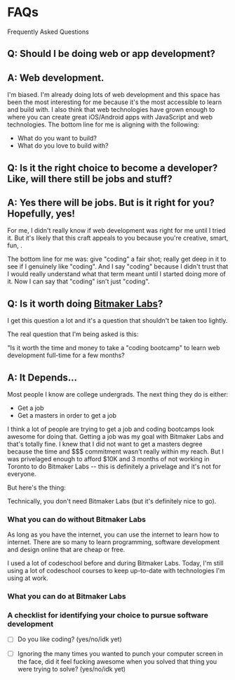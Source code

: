 # FAQs
Frequently Asked Questions

## Q: Should I be doing web or app development? 

## A: Web development. 

I'm biased. I'm already doing lots of web development and this space has been the most interesting for me because it's the most accessible to learn and build with. I also think that web technologies have grown enough to where you can create great iOS/Android apps with JavaScript and web technologies. The bottom line for me is aligning with the following: 
* What do you want to build? 
* What do you love to build with? 

## Q: Is it the right choice to become a developer? Like, will there still be jobs and stuff?

## A: Yes there will be jobs. But is it right for you? Hopefully, yes!

For me, I didn't really know if web development was right for me until I tried it.
But it's likely that this craft appeals to you because you're creative, smart, fun, <insert more ways I would genuinely compliment your human-ness>.

The bottom line for me was: give "coding" a fair shot; really get deep in it to see if I genuinely like "coding".
And I say "coding" because I didn't trust that I would really understand what that term meant until I started doing more of it.
Now I can say that "coding" isn't just "coding". 

## Q: Is it worth doing [Bitmaker Labs](https://bitmakerlabs.com/)? 

I get this question a lot and it's a question that shouldn't be taken too lightly. 

The real question that I'm being asked is this: 

"Is it worth the time and money to take a "coding bootcamp" to learn web development full-time for a few months?

## A: It Depends...

Most people I know are college undergrads. The next thing they do is either:
* Get a job
* Get a masters in order to get a job

I think a lot of people are trying to get a job and coding bootcamps look awesome for doing that.
Getting a job was my goal with Bitmaker Labs and that's totally fine. 
I knew that I did not want to get a masters degree because the time and $$$ commitment wasn't really within my reach.
But I was privelaged enough to afford $10K and 3 months of not working in Toronto to do Bitmaker Labs -- this is definitely a privelage and it's not for everyone. 

But here's the thing: 

Technically, you don't need Bitmaker Labs (but it's definitely nice to go).

### What you can do without Bitmaker Labs

As long as you have the internet, you can use the internet to learn how to internet. 
There are so many to learn programming, software development and design online that are cheap or free.

I used a lot of codeschool before and during Bitmaker Labs. 
Today, I'm still using a lot of codeschool courses to keep up-to-date with technologies I'm using at work.

### What you can do at Bitmaker Labs


### A checklist for identifying your choice to pursue software development
- [ ] Do you like coding? (yes/no/idk yet)
- [ ] Ignoring the many times you wanted to punch your computer screen in the face, did it feel fucking awesome when you solved that thing you were trying to solve? (yes/no/idk yet)



